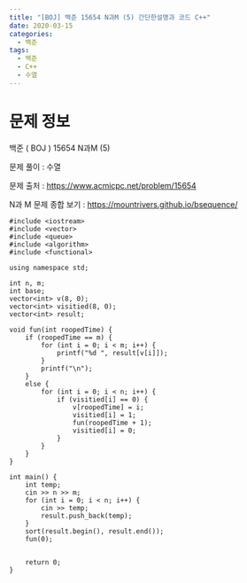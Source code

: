 ```yaml
---
title: "[BOJ] 백준 15654 N과M (5) 간단한설명과 코드 C++"
date: 2020-03-15
categories: 
  - 백준
tags: 
  - 백준
  - C++
  - 수열
---
```

# 문제 정보
백준 ( BOJ ) 15654 N과M (5) 

문제 풀이 : 수열

문제 출처 : https://www.acmicpc.net/problem/15654


N과 M 문제 종합 보기 : https://mountrivers.github.io/bsequence/


```
#include <iostream>
#include <vector>
#include <queue>
#include <algorithm>
#include <functional>

using namespace std;

int n, m;
int base;
vector<int> v(8, 0);
vector<int> visitied(8, 0);
vector<int> result;

void fun(int roopedTime) {
	if (roopedTime == m) {
		for (int i = 0; i < m; i++) {
			printf("%d ", result[v[i]]);
		}
		printf("\n");
	}
	else {
		for (int i = 0; i < n; i++) {
			if (visitied[i] == 0) {
				v[roopedTime] = i;
				visitied[i] = 1;
				fun(roopedTime + 1);
				visitied[i] = 0;
			}
		}
	}
}

int main() {
	int temp;
	cin >> n >> m;
	for (int i = 0; i < n; i++) {
		cin >> temp;
		result.push_back(temp);
	}
	sort(result.begin(), result.end());
	fun(0);


	return 0;
}
```
